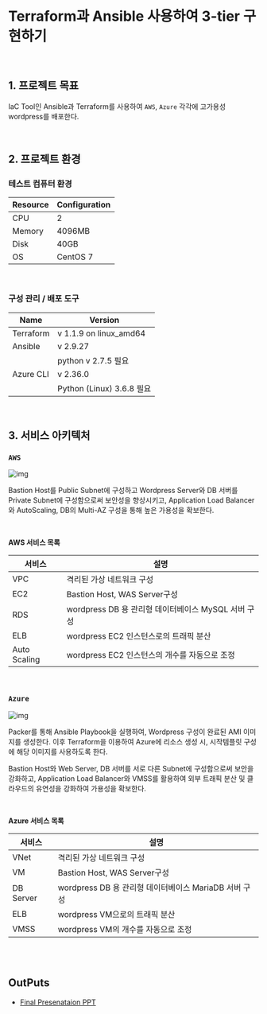 # Terraform과 Ansible 사용하여 3-tier 구현하기

<br>

## 1. 프로젝트 목표

IaC Tool인 Ansible과 Terraform를 사용하여 `AWS`, `Azure` 각각에 고가용성 wordpress를 배포한다. 

<br>


## 2. 프로젝트 환경

###  테스트 컴퓨터 환경

| Resource | Configuration |
| -------- | ------------- |
| CPU      | 2             |
| Memory   | 4096MB        |
| Disk     | 40GB          |
| OS       | CentOS 7      |

<br>

### 구성 관리 / 배포 도구

| Name      | Version                   |
| --------- | ------------------------- |
| Terraform | v 1.1.9 on linux_amd64    |
| Ansible   | v 2.9.27                  |
|           | python v 2.7.5 필요       |
| Azure CLI | v 2.36.0                  |
|           | Python (Linux) 3.6.8 필요 |
<br>



## 3. 서비스 아키텍처

### `AWS`

![img](https://user-images.githubusercontent.com/64996121/165767459-caa6f80b-7a87-40fd-9601-c48729a60326.png)



Bastion Host를 Public Subnet에 구성하고 Wordpress Server와 DB 서버를 Private Subnet에 구성함으로써 보안성을 향상시키고, Application Load Balancer와 AutoScaling, DB의 Multi-AZ 구성을 통해 높은 가용성을 확보한다.

<br>

**AWS 서비스 목록**

| 서비스       | 설명                                                |
| ------------ | --------------------------------------------------- |
| VPC          | 격리된 가상 네트워크 구성                           |
| EC2          | Bastion Host, WAS Server구성                        |
| RDS          | wordpress DB 용 관리형 데이터베이스 MySQL 서버 구성 |
| ELB          | wordpress EC2 인스턴스로의 트래픽 분산              |
| Auto Scaling | wordpress EC2 인스턴스의 개수를 자동으로 조정       |

<br>

### `Azure`

![img](https://user-images.githubusercontent.com/64996121/167747992-ef93f1cb-01dc-430f-9912-7f6519ba177f.png)

Packer를 통해 Ansible Playbook을 실행하여, Wordpress 구성이 완료된 AMI 이미지를 생성한다. 이후 Terraform을 이용하여 Azure에 리소스 생성 시, 시작템플릿 구성에 해당 이미지를 사용하도록 한다. 

Bastion Host와 Web Server, DB 서버를 서로 다른 Subnet에 구성함으로써 보안을 강화하고, Application Load Balancer와 VMSS를 활용하여 외부 트래픽 분산 및 클라우드의 유연성을 강화하여 가용성을 확보한다.

<br>

**Azure 서비스 목록**

| 서비스    | 설명                                                  |
| --------- | ----------------------------------------------------- |
| VNet      | 격리된 가상 네트워크 구성                             |
| VM        | Bastion Host, WAS Server구성                          |
| DB Server | wordpress DB 용 관리형 데이터베이스 MariaDB 서버 구성 |
| ELB       | wordpress VM으로의 트래픽 분산                        |
| VMSS      | wordpress VM의 개수를 자동으로 조정                   |

<br>

<br>

## OutPuts

- [Final Presenataion PPT](https://github.com/na3150/Terraform_w_Ansible_Project/blob/main/Final%20Presentation%20PPT.pdf)

